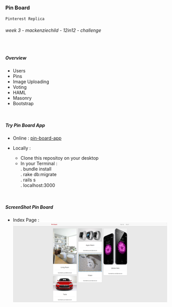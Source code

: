 ### Pin Board

~~~
Pinterest Replica
~~~
###### _week 3 - mackenziechild - 12in12 - challenge_

<br/>
  

##### Overview
- Users
- Pins
- Image Uploading
- Voting
- HAML
- Masonry
- Bootstrap

<br/>

##### Try Pin Board App

* Online  :  [pin-board-app](https://pin-board-app.herokuapp.com)    

* Locally :
    - Clone this repositoy on your desktop
    - In your Terminal :   
                        . bundle install  
                        . rake db:migrate  
                        . rails s  
                        . localhost:3000  

<br/>

##### ScreenShot Pin Board

* Index Page  :  
![index_page](https://github.com/oussou-dev/pin-board_rails/blob/master/screenshot-1.png)
